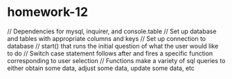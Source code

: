 # homework-12
// Dependencies for mysql, inquirer, and console.table
// Set up database and tables with appropriate columns and keys
// Set up connection to database
// start() that runs the initial question of what the user would like to do
// Switch case statement follows after and fires a specific function corresponding to user selection
// Functions make a variety of sql queries to either obtain some data, adjust some data, update some data, etc